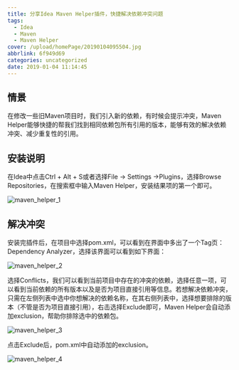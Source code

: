 ```yaml
---
title: 分享Idea Maven Helper插件，快捷解决依赖冲突问题
tags:
  - Idea
  - Maven
  - Maven Helper
cover: /upload/homePage/20190104095504.jpg
abbrlink: 6f949d69
categories: uncategorized
date: 2019-01-04 11:14:45
---
```

## 情景
在修改一些旧Maven项目时，我们引入新的依赖，有时候会提示冲突，Maven Helper能够快捷的帮我们找到相同依赖包所有引用的版本，能够有效的解决依赖冲突、减少重复性的引用。

## 安装说明
在Idea中点击Ctrl + Alt + S或者选择File -> Settings ->Plugins，选择Browse Repositories，在搜索框中输入Maven Helper，安装结果项的第一个即可。

![maven_helper_1](/upload/mavenHelper/maven_helper_1.png)

## 解决冲突
安装完插件后，在项目中选择pom.xml，可以看到在界面中多出了一个Tag页：Dependency Analyzer，选择该界面可以看到如下界面：

![maven_helper_2](/upload/mavenHelper/maven_helper_2.png)

选择Conflicts，我们可以看到当前项目中存在的冲突的依赖，选择任意一项，可以看到当前依赖的所有版本以及是否为项目直接引用等信息。若想解决依赖冲突，只需在左侧列表中选中你想解决的依赖名称，在其右侧列表中，选择想要排除的版本（不管是否为项目直接引用），右击选择Exclude即可，Maven Helper会自动添加exclusion，帮助你排除选中的依赖包。

![maven_helper_3](/upload/mavenHelper/maven_helper_3.png)

点击Exclude后，pom.xml中自动添加的exclusion。

![maven_helper_4](/upload/mavenHelper/maven_helper_4.png)
